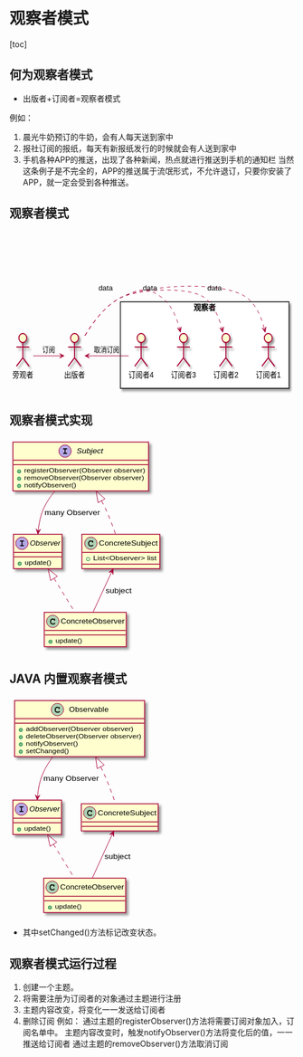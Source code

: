 # 观察者模式
[toc]

## 何为观察者模式
* 出版者+订阅者=观察者模式

例如：
1. 晨光牛奶预订的牛奶，会有人每天送到家中
2. 报社订阅的报纸，每天有新报纸发行的时候就会有人送到家中
3. 手机各种APP的推送，出现了各种新闻，热点就进行推送到手机的通知栏
当然这条例子是不完全的，APP的推送属于流氓形式，不允许退订，只要你安装了APP，就一定会受到各种推送。

## 观察者模式
<svg xmlns="http://www.w3.org/2000/svg" xmlns:xlink="http://www.w3.org/1999/xlink" contentScriptType="application/ecmascript" contentStyleType="text/css" height="289px" preserveAspectRatio="none" style="width:578px;height:289px;" version="1.1" viewBox="0 0 578 289" width="578px" zoomAndPan="magnify"><defs><filter height="300%" id="f8bfiyar9ccyg" width="300%" x="-1" y="-1"><feGaussianBlur result="blurOut" stdDeviation="2.0"/><feColorMatrix in="blurOut" result="blurOut2" type="matrix" values="0 0 0 0 0 0 0 0 0 0 0 0 0 0 0 0 0 0 .4 0"/><feOffset dx="4.0" dy="4.0" in="blurOut2" result="blurOut3"/><feBlend in="SourceGraphic" in2="blurOut3" mode="normal"/></filter></defs><g><!--cluster 观察者--><rect fill="#FFFFFF" filter="url(#f8bfiyar9ccyg)" height="153" style="stroke: #000000; stroke-width: 1.5;" width="342" x="225" y="125"/><text fill="#000000" font-family="sans-serif" font-size="14" font-weight="bold" lengthAdjust="spacingAndGlyphs" textLength="45" x="373.5" y="139.9951">观察者</text><!--entity 订阅者1--><ellipse cx="525" cy="189" fill="#FEFECE" filter="url(#f8bfiyar9ccyg)" rx="8" ry="8" style="stroke: #A80036; stroke-width: 2.0;"/><path d="M525,197 L525,224 M512,205 L538,205 M525,224 L512,239 M525,224 L538,239 " fill="none" filter="url(#f8bfiyar9ccyg)" style="stroke: #A80036; stroke-width: 2.0;"/><text fill="#000000" font-family="sans-serif" font-size="14" lengthAdjust="spacingAndGlyphs" textLength="51" x="499.5" y="258.9951">订阅者1</text><!--entity 订阅者2--><ellipse cx="439" cy="189" fill="#FEFECE" filter="url(#f8bfiyar9ccyg)" rx="8" ry="8" style="stroke: #A80036; stroke-width: 2.0;"/><path d="M439,197 L439,224 M426,205 L452,205 M439,224 L426,239 M439,224 L452,239 " fill="none" filter="url(#f8bfiyar9ccyg)" style="stroke: #A80036; stroke-width: 2.0;"/><text fill="#000000" font-family="sans-serif" font-size="14" lengthAdjust="spacingAndGlyphs" textLength="51" x="413.5" y="258.9951">订阅者2</text><!--entity 订阅者3--><ellipse cx="353" cy="189" fill="#FEFECE" filter="url(#f8bfiyar9ccyg)" rx="8" ry="8" style="stroke: #A80036; stroke-width: 2.0;"/><path d="M353,197 L353,224 M340,205 L366,205 M353,224 L340,239 M353,224 L366,239 " fill="none" filter="url(#f8bfiyar9ccyg)" style="stroke: #A80036; stroke-width: 2.0;"/><text fill="#000000" font-family="sans-serif" font-size="14" lengthAdjust="spacingAndGlyphs" textLength="51" x="327.5" y="258.9951">订阅者3</text><!--entity 订阅者4--><ellipse cx="267" cy="189" fill="#FEFECE" filter="url(#f8bfiyar9ccyg)" rx="8" ry="8" style="stroke: #A80036; stroke-width: 2.0;"/><path d="M267,197 L267,224 M254,205 L280,205 M267,224 L254,239 M267,224 L280,239 " fill="none" filter="url(#f8bfiyar9ccyg)" style="stroke: #A80036; stroke-width: 2.0;"/><text fill="#000000" font-family="sans-serif" font-size="14" lengthAdjust="spacingAndGlyphs" textLength="51" x="241.5" y="258.9951">订阅者4</text><!--entity 出版者--><ellipse cx="132" cy="189" fill="#FEFECE" filter="url(#f8bfiyar9ccyg)" rx="8" ry="8" style="stroke: #A80036; stroke-width: 2.0;"/><path d="M132,197 L132,224 M119,205 L145,205 M132,224 L119,239 M132,224 L145,239 " fill="none" filter="url(#f8bfiyar9ccyg)" style="stroke: #A80036; stroke-width: 2.0;"/><text fill="#000000" font-family="sans-serif" font-size="14" lengthAdjust="spacingAndGlyphs" textLength="42" x="111" y="258.9951">出版者</text><!--entity 旁观者--><ellipse cx="27" cy="189" fill="#FEFECE" filter="url(#f8bfiyar9ccyg)" rx="8" ry="8" style="stroke: #A80036; stroke-width: 2.0;"/><path d="M27,197 L27,224 M14,205 L40,205 M27,224 L14,239 M27,224 L40,239 " fill="none" filter="url(#f8bfiyar9ccyg)" style="stroke: #A80036; stroke-width: 2.0;"/><text fill="#000000" font-family="sans-serif" font-size="14" lengthAdjust="spacingAndGlyphs" textLength="42" x="6" y="258.9951">旁观者</text><!--link 出版者 to 订阅者1--><path d="M153.035,184.828 C169.313,161.002 194.243,131.624 225,118 C277.218,94.87 434.442,86.378 482,118 C500.894,130.563 511.503,153.207 517.452,174.022 " fill="none" id="出版者-订阅者1" style="stroke: #A80036; stroke-width: 1.0; stroke-dasharray: 7.0,7.0;"/><polygon fill="#A80036" points="518.794,178.986,520.3045,169.2537,517.4881,174.1596,512.5822,171.3431,518.794,178.986" style="stroke: #A80036; stroke-width: 1.0;"/><text fill="#000000" font-family="sans-serif" font-size="13" lengthAdjust="spacingAndGlyphs" textLength="29" x="401.5" y="105.0669">data</text><!--link 出版者 to 订阅者2--><path d="M153.035,184.828 C169.313,161.002 194.243,131.624 225,118 C259.744,102.61 364.357,96.96 396,118 C414.894,130.563 425.503,153.207 431.452,174.022 " fill="none" id="出版者-订阅者2" style="stroke: #A80036; stroke-width: 1.0; stroke-dasharray: 7.0,7.0;"/><polygon fill="#A80036" points="432.794,178.986,434.3045,169.2537,431.4881,174.1596,426.5822,171.3431,432.794,178.986" style="stroke: #A80036; stroke-width: 1.0;"/><text fill="#000000" font-family="sans-serif" font-size="13" lengthAdjust="spacingAndGlyphs" textLength="29" x="180.5" y="105.0669">data</text><!--link 出版者 to 订阅者3--><path d="M153.035,184.828 C169.313,161.002 194.243,131.624 225,118 C259.541,102.7 278.542,97.083 310,118 C328.894,130.563 339.503,153.207 345.452,174.022 " fill="none" id="出版者-订阅者3" style="stroke: #A80036; stroke-width: 1.0; stroke-dasharray: 7.0,7.0;"/><polygon fill="#A80036" points="346.794,178.986,348.3045,169.2537,345.4881,174.1596,340.5822,171.3431,346.794,178.986" style="stroke: #A80036; stroke-width: 1.0;"/><text fill="#000000" font-family="sans-serif" font-size="13" lengthAdjust="spacingAndGlyphs" textLength="29" x="270.5" y="105.0669">data</text><!--link 订阅者4 to 出版者--><path d="M241.449,220.5 C217.667,220.5 182.376,220.5 158.344,220.5 " fill="none" id="订阅者4-出版者" style="stroke: #A80036; stroke-width: 1.0;"/><polygon fill="#A80036" points="153.094,220.5,162.094,224.5,158.094,220.5,162.094,216.5,153.094,220.5" style="stroke: #A80036; stroke-width: 1.0;"/><text fill="#000000" font-family="sans-serif" font-size="13" lengthAdjust="spacingAndGlyphs" textLength="52" x="171.25" y="213.5669">取消订阅</text><!--link 旁观者 to 出版者--><path d="M48.2483,220.5 C64.7575,220.5 87.7491,220.5 105.467,220.5 " fill="none" id="旁观者-出版者" style="stroke: #A80036; stroke-width: 1.0;"/><polygon fill="#A80036" points="110.783,220.5,101.783,216.5,105.783,220.5,101.783,224.5,110.783,220.5" style="stroke: #A80036; stroke-width: 1.0;"/><text fill="#000000" font-family="sans-serif" font-size="13" lengthAdjust="spacingAndGlyphs" textLength="26" x="66.5" y="213.5669">订阅</text><!--
@startuml
actor 出版者
actor 旁观者
rectangle 观察者 {
actor 订阅者1
actor 订阅者2
actor 订阅者3
actor 订阅者4
}
出版者 .> 订阅者1 : data
出版者 .> 订阅者2 : data
出版者 .> 订阅者3 : data
订阅者4 -> 出版者 : 取消订阅
旁观者 -> 出版者 : 订阅
@enduml
--></g></svg>

## 观察者模式实现
<svg xmlns="http://www.w3.org/2000/svg" xmlns:xlink="http://www.w3.org/1999/xlink" contentScriptType="application/ecmascript" contentStyleType="text/css" height="380px" preserveAspectRatio="none" style="width:277px;height:380px;" version="1.1" viewBox="0 0 277 380" width="277px" zoomAndPan="magnify"><defs><filter height="300%" id="fgjjkk2okuz12" width="300%" x="-1" y="-1"><feGaussianBlur result="blurOut" stdDeviation="2.0"/><feColorMatrix in="blurOut" result="blurOut2" type="matrix" values="0 0 0 0 0 0 0 0 0 0 0 0 0 0 0 0 0 0 .4 0"/><feOffset dx="4.0" dy="4.0" in="blurOut2" result="blurOut3"/><feBlend in="SourceGraphic" in2="blurOut3" mode="normal"/></filter></defs><g><!--class Observer--><rect fill="#FEFECE" filter="url(#fgjjkk2okuz12)" height="60.8047" id="Observer" style="stroke: #A80036; stroke-width: 1.5;" width="86" x="7" y="171"/><ellipse cx="22" cy="187" fill="#B4A7E5" rx="11" ry="11" style="stroke: #A80036; stroke-width: 1.0;"/><path d="M22.9531,183.7813 L22.9531,190.2969 L24.6719,190.2969 C25.125,190.2969 25.2656,190.3281 25.4375,190.4531 C25.6719,190.625 25.7813,190.875 25.7813,191.1563 C25.7813,191.7188 25.4219,192 24.6719,192 L19.5313,192 C19.125,192 18.9219,191.9531 18.7656,191.8281 C18.5469,191.6719 18.4063,191.4063 18.4063,191.1563 C18.4063,190.8594 18.5625,190.5781 18.8125,190.4219 C18.9688,190.3125 19.0938,190.2969 19.5313,190.2969 L21.25,190.2969 L21.25,183.7813 L19.5313,183.7813 C19.1094,183.7813 18.9219,183.75 18.7656,183.6406 C18.5469,183.4688 18.4063,183.2188 18.4063,182.9375 C18.4063,182.6563 18.5625,182.3594 18.8125,182.2031 C18.9688,182.1094 19.0938,182.0938 19.5313,182.0938 L24.6719,182.0938 C25.125,182.0938 25.2656,182.125 25.4375,182.2344 C25.6719,182.4063 25.7813,182.6719 25.7813,182.9375 C25.7813,183.2344 25.6406,183.5156 25.375,183.6719 C25.25,183.75 25.0625,183.7813 24.6719,183.7813 Z "/><text fill="#000000" font-family="sans-serif" font-size="12" font-style="italic" lengthAdjust="spacingAndGlyphs" textLength="54" x="36" y="191.1543">Observer</text><line style="stroke: #A80036; stroke-width: 1.5;" x1="8" x2="92" y1="203" y2="203"/><line style="stroke: #A80036; stroke-width: 1.5;" x1="8" x2="92" y1="211" y2="211"/><ellipse cx="18" cy="222.9023" fill="#84BE84" rx="3" ry="3" style="stroke: #038048; stroke-width: 1.0;"/><text fill="#000000" font-family="sans-serif" font-size="11" lengthAdjust="spacingAndGlyphs" textLength="47" x="27" y="225.2104">update()</text><!--class Subject--><rect fill="#FEFECE" filter="url(#fgjjkk2okuz12)" height="86.4141" id="Subject" style="stroke: #A80036; stroke-width: 1.5;" width="240" x="6" y="8"/><ellipse cx="98.25" cy="24" fill="#B4A7E5" rx="11" ry="11" style="stroke: #A80036; stroke-width: 1.0;"/><path d="M99.2031,20.7813 L99.2031,27.2969 L100.9219,27.2969 C101.375,27.2969 101.5156,27.3281 101.6875,27.4531 C101.9219,27.625 102.0313,27.875 102.0313,28.1563 C102.0313,28.7188 101.6719,29 100.9219,29 L95.7813,29 C95.375,29 95.1719,28.9531 95.0156,28.8281 C94.7969,28.6719 94.6563,28.4063 94.6563,28.1563 C94.6563,27.8594 94.8125,27.5781 95.0625,27.4219 C95.2188,27.3125 95.3438,27.2969 95.7813,27.2969 L97.5,27.2969 L97.5,20.7813 L95.7813,20.7813 C95.3594,20.7813 95.1719,20.75 95.0156,20.6406 C94.7969,20.4688 94.6563,20.2188 94.6563,19.9375 C94.6563,19.6563 94.8125,19.3594 95.0625,19.2031 C95.2188,19.1094 95.3438,19.0938 95.7813,19.0938 L100.9219,19.0938 C101.375,19.0938 101.5156,19.125 101.6875,19.2344 C101.9219,19.4063 102.0313,19.6719 102.0313,19.9375 C102.0313,20.2344 101.8906,20.5156 101.625,20.6719 C101.5,20.75 101.3125,20.7813 100.9219,20.7813 Z "/><text fill="#000000" font-family="sans-serif" font-size="12" font-style="italic" lengthAdjust="spacingAndGlyphs" textLength="47" x="118.75" y="28.1543">Subject</text><line style="stroke: #A80036; stroke-width: 1.5;" x1="7" x2="245" y1="40" y2="40"/><line style="stroke: #A80036; stroke-width: 1.5;" x1="7" x2="245" y1="48" y2="48"/><ellipse cx="17" cy="59.9023" fill="#84BE84" rx="3" ry="3" style="stroke: #038048; stroke-width: 1.0;"/><text fill="#000000" font-family="sans-serif" font-size="11" lengthAdjust="spacingAndGlyphs" textLength="214" x="26" y="62.2104">registerObserver(Observer observer)</text><ellipse cx="17" cy="72.707" fill="#84BE84" rx="3" ry="3" style="stroke: #038048; stroke-width: 1.0;"/><text fill="#000000" font-family="sans-serif" font-size="11" lengthAdjust="spacingAndGlyphs" textLength="212" x="26" y="75.0151">removeObserver(Observer observer)</text><ellipse cx="17" cy="85.5117" fill="#84BE84" rx="3" ry="3" style="stroke: #038048; stroke-width: 1.0;"/><text fill="#000000" font-family="sans-serif" font-size="11" lengthAdjust="spacingAndGlyphs" textLength="92" x="26" y="87.8198">notifyObserver()</text><!--class ConcreteSubject--><rect fill="#FEFECE" filter="url(#fgjjkk2okuz12)" height="60.8047" id="ConcreteSubject" style="stroke: #A80036; stroke-width: 1.5;" width="138" x="128" y="171"/><ellipse cx="143.9" cy="187" fill="#ADD1B2" rx="11" ry="11" style="stroke: #A80036; stroke-width: 1.0;"/><path d="M146.2438,182.6719 L146.4156,182.75 C146.6344,182.4375 146.8375,182.3438 147.1344,182.3438 C147.4313,182.3438 147.7125,182.4844 147.8688,182.75 C147.9625,182.9063 147.9781,183.0313 147.9781,183.4688 L147.9781,184.8906 C147.9781,185.3125 147.9469,185.5 147.8375,185.6563 C147.6656,185.875 147.4,186.0156 147.1344,186.0156 C146.9156,186.0156 146.6813,185.9063 146.5406,185.7656 C146.4,185.6406 146.3688,185.5156 146.3063,185.1094 C146.2125,184.7031 146.0406,184.4844 145.5563,184.2031 C145.0875,183.9531 144.4781,183.7969 143.9,183.7969 C142.1656,183.7969 140.9156,185.1094 140.9156,186.8906 L140.9156,187.9844 C140.9156,189.6875 142.2125,190.7813 144.2594,190.7813 C145.025,190.7813 145.7125,190.6563 146.1344,190.3906 C146.3219,190.2969 146.3219,190.2969 146.775,189.8125 C146.9625,189.625 147.1656,189.5469 147.3844,189.5469 C147.8531,189.5469 148.2438,189.9375 148.2438,190.3906 C148.2438,190.7813 147.9156,191.2344 147.3375,191.6406 C146.5875,192.1875 145.4313,192.4844 144.2125,192.4844 C141.3219,192.4844 139.2125,190.5938 139.2125,188.0156 L139.2125,186.8906 C139.2125,184.1719 141.2125,182.0938 143.8375,182.0938 C144.7125,182.0938 145.3063,182.2344 146.2438,182.6719 Z "/><text fill="#000000" font-family="sans-serif" font-size="12" lengthAdjust="spacingAndGlyphs" textLength="104" x="158.1" y="191.1543">ConcreteSubject</text><line style="stroke: #A80036; stroke-width: 1.5;" x1="129" x2="265" y1="203" y2="203"/><ellipse cx="139" cy="214.9023" fill="none" rx="3" ry="3" style="stroke: #038048; stroke-width: 1.0;"/><text fill="#000000" font-family="sans-serif" font-size="11" lengthAdjust="spacingAndGlyphs" textLength="112" x="148" y="217.2104">List&lt;Observer&gt; list</text><line style="stroke: #A80036; stroke-width: 1.5;" x1="129" x2="265" y1="223.8047" y2="223.8047"/><!--class ConcreteObserver--><rect fill="#FEFECE" filter="url(#fgjjkk2okuz12)" height="60.8047" id="ConcreteObserver" style="stroke: #A80036; stroke-width: 1.5;" width="145" x="61.5" y="309"/><ellipse cx="76.5" cy="325" fill="#ADD1B2" rx="11" ry="11" style="stroke: #A80036; stroke-width: 1.0;"/><path d="M78.8438,320.6719 L79.0156,320.75 C79.2344,320.4375 79.4375,320.3438 79.7344,320.3438 C80.0313,320.3438 80.3125,320.4844 80.4688,320.75 C80.5625,320.9063 80.5781,321.0313 80.5781,321.4688 L80.5781,322.8906 C80.5781,323.3125 80.5469,323.5 80.4375,323.6563 C80.2656,323.875 80,324.0156 79.7344,324.0156 C79.5156,324.0156 79.2813,323.9063 79.1406,323.7656 C79,323.6406 78.9688,323.5156 78.9063,323.1094 C78.8125,322.7031 78.6406,322.4844 78.1563,322.2031 C77.6875,321.9531 77.0781,321.7969 76.5,321.7969 C74.7656,321.7969 73.5156,323.1094 73.5156,324.8906 L73.5156,325.9844 C73.5156,327.6875 74.8125,328.7813 76.8594,328.7813 C77.625,328.7813 78.3125,328.6563 78.7344,328.3906 C78.9219,328.2969 78.9219,328.2969 79.375,327.8125 C79.5625,327.625 79.7656,327.5469 79.9844,327.5469 C80.4531,327.5469 80.8438,327.9375 80.8438,328.3906 C80.8438,328.7813 80.5156,329.2344 79.9375,329.6406 C79.1875,330.1875 78.0313,330.4844 76.8125,330.4844 C73.9219,330.4844 71.8125,328.5938 71.8125,326.0156 L71.8125,324.8906 C71.8125,322.1719 73.8125,320.0938 76.4375,320.0938 C77.3125,320.0938 77.9063,320.2344 78.8438,320.6719 Z "/><text fill="#000000" font-family="sans-serif" font-size="12" lengthAdjust="spacingAndGlyphs" textLength="113" x="90.5" y="329.1543">ConcreteObserver</text><line style="stroke: #A80036; stroke-width: 1.5;" x1="62.5" x2="205.5" y1="341" y2="341"/><line style="stroke: #A80036; stroke-width: 1.5;" x1="62.5" x2="205.5" y1="349" y2="349"/><ellipse cx="72.5" cy="360.9023" fill="#84BE84" rx="3" ry="3" style="stroke: #038048; stroke-width: 1.0;"/><text fill="#000000" font-family="sans-serif" font-size="11" lengthAdjust="spacingAndGlyphs" textLength="47" x="81.5" y="363.2104">update()</text><!--link Observer to ConcreteObserver--><path d="M78.7964,249.123 C90.955,268.808 104.7569,291.1541 115.519,308.578 " fill="none" id="Observer-ConcreteObserver" style="stroke: #A80036; stroke-width: 1.0; stroke-dasharray: 7.0,7.0;"/><polygon fill="none" points="72.7811,252.704,68.2267,232.01,84.6922,245.347,72.7811,252.704" style="stroke: #A80036; stroke-width: 1.0;"/><!--link ConcreteSubject to ConcreteObserver--><path d="M181.189,236.631 C170.936,258.766 157.703,287.3315 147.861,308.578 " fill="none" id="ConcreteSubject-ConcreteObserver" style="stroke: #A80036; stroke-width: 1.0;"/><polygon fill="#A80036" points="183.33,232.01,175.918,238.4955,181.2286,236.547,183.1771,241.8577,183.33,232.01" style="stroke: #A80036; stroke-width: 1.0;"/><text fill="#000000" font-family="sans-serif" font-size="13" lengthAdjust="spacingAndGlyphs" textLength="46" x="170" y="275.0669">subject</text><!--link Subject to Observer--><path d="M80.5194,94.288 C72.9309,103.4 65.9344,113.48 61,124 C55.014,136.762 52.0886,151.933 50.7198,165.386 " fill="none" id="Subject-Observer" style="stroke: #A80036; stroke-width: 1.0;"/><polygon fill="#A80036" points="50.2534,170.643,55.0324,162.0313,50.6948,165.6625,47.0636,161.325,50.2534,170.643" style="stroke: #A80036; stroke-width: 1.0;"/><text fill="#000000" font-family="sans-serif" font-size="13" lengthAdjust="spacingAndGlyphs" textLength="98" x="62" y="137.0669">many Observer</text><!--link Subject to ConcreteSubject--><path d="M162.875,111.858 C165.029,115.924 167.092,119.995 169,124 C176.178,139.066 182.688,156.497 187.62,170.911 " fill="none" id="Subject-ConcreteSubject" style="stroke: #A80036; stroke-width: 1.0; stroke-dasharray: 7.0,7.0;"/><polygon fill="none" points="156.706,115.169,153.047,94.298,168.923,108.332,156.706,115.169" style="stroke: #A80036; stroke-width: 1.0;"/><!--
@startuml
interface Observer {
+update()
}
interface Subject {
+registerObserver(Observer observer)
+removeObserver(Observer observer)
+notifyObserver()
}
class ConcreteSubject {
+List<Observer> list
}
class ConcreteObserver {
+update()
}
Observer <|.. ConcreteObserver 
ConcreteSubject <- - ConcreteObserver: subject
Subject - -> Observer : many Observer
Subject <|.. ConcreteSubject
@enduml
--></g></svg>

## JAVA 内置观察者模式
<svg xmlns="http://www.w3.org/2000/svg" xmlns:xlink="http://www.w3.org/1999/xlink" contentScriptType="application/ecmascript" contentStyleType="text/css" height="393px" preserveAspectRatio="none" style="width:274px;height:393px;" version="1.1" viewBox="0 0 274 393" width="274px" zoomAndPan="magnify"><defs><filter height="300%" id="f1p72u34qysgli" width="300%" x="-1" y="-1"><feGaussianBlur result="blurOut" stdDeviation="2.0"/><feColorMatrix in="blurOut" result="blurOut2" type="matrix" values="0 0 0 0 0 0 0 0 0 0 0 0 0 0 0 0 0 0 .4 0"/><feOffset dx="4.0" dy="4.0" in="blurOut2" result="blurOut3"/><feBlend in="SourceGraphic" in2="blurOut3" mode="normal"/></filter></defs><g><!--class Observer--><rect fill="#FEFECE" filter="url(#f1p72u34qysgli)" height="60.8047" id="Observer" style="stroke: #A80036; stroke-width: 1.5;" width="86" x="6" y="184"/><ellipse cx="21" cy="200" fill="#B4A7E5" rx="11" ry="11" style="stroke: #A80036; stroke-width: 1.0;"/><path d="M21.9531,196.7813 L21.9531,203.2969 L23.6719,203.2969 C24.125,203.2969 24.2656,203.3281 24.4375,203.4531 C24.6719,203.625 24.7813,203.875 24.7813,204.1563 C24.7813,204.7188 24.4219,205 23.6719,205 L18.5313,205 C18.125,205 17.9219,204.9531 17.7656,204.8281 C17.5469,204.6719 17.4063,204.4063 17.4063,204.1563 C17.4063,203.8594 17.5625,203.5781 17.8125,203.4219 C17.9688,203.3125 18.0938,203.2969 18.5313,203.2969 L20.25,203.2969 L20.25,196.7813 L18.5313,196.7813 C18.1094,196.7813 17.9219,196.75 17.7656,196.6406 C17.5469,196.4688 17.4063,196.2188 17.4063,195.9375 C17.4063,195.6563 17.5625,195.3594 17.8125,195.2031 C17.9688,195.1094 18.0938,195.0938 18.5313,195.0938 L23.6719,195.0938 C24.125,195.0938 24.2656,195.125 24.4375,195.2344 C24.6719,195.4063 24.7813,195.6719 24.7813,195.9375 C24.7813,196.2344 24.6406,196.5156 24.375,196.6719 C24.25,196.75 24.0625,196.7813 23.6719,196.7813 Z "/><text fill="#000000" font-family="sans-serif" font-size="12" font-style="italic" lengthAdjust="spacingAndGlyphs" textLength="54" x="35" y="204.1543">Observer</text><line style="stroke: #A80036; stroke-width: 1.5;" x1="7" x2="91" y1="216" y2="216"/><line style="stroke: #A80036; stroke-width: 1.5;" x1="7" x2="91" y1="224" y2="224"/><ellipse cx="17" cy="235.9023" fill="#84BE84" rx="3" ry="3" style="stroke: #038048; stroke-width: 1.0;"/><text fill="#000000" font-family="sans-serif" font-size="11" lengthAdjust="spacingAndGlyphs" textLength="47" x="26" y="238.2104">update()</text><!--class Observable--><rect fill="#FEFECE" filter="url(#f1p72u34qysgli)" height="99.2188" id="Observable" style="stroke: #A80036; stroke-width: 1.5;" width="230" x="9" y="8"/><ellipse cx="84.75" cy="24" fill="#ADD1B2" rx="11" ry="11" style="stroke: #A80036; stroke-width: 1.0;"/><path d="M87.0938,19.6719 L87.2656,19.75 C87.4844,19.4375 87.6875,19.3438 87.9844,19.3438 C88.2813,19.3438 88.5625,19.4844 88.7188,19.75 C88.8125,19.9063 88.8281,20.0313 88.8281,20.4688 L88.8281,21.8906 C88.8281,22.3125 88.7969,22.5 88.6875,22.6563 C88.5156,22.875 88.25,23.0156 87.9844,23.0156 C87.7656,23.0156 87.5313,22.9063 87.3906,22.7656 C87.25,22.6406 87.2188,22.5156 87.1563,22.1094 C87.0625,21.7031 86.8906,21.4844 86.4063,21.2031 C85.9375,20.9531 85.3281,20.7969 84.75,20.7969 C83.0156,20.7969 81.7656,22.1094 81.7656,23.8906 L81.7656,24.9844 C81.7656,26.6875 83.0625,27.7813 85.1094,27.7813 C85.875,27.7813 86.5625,27.6563 86.9844,27.3906 C87.1719,27.2969 87.1719,27.2969 87.625,26.8125 C87.8125,26.625 88.0156,26.5469 88.2344,26.5469 C88.7031,26.5469 89.0938,26.9375 89.0938,27.3906 C89.0938,27.7813 88.7656,28.2344 88.1875,28.6406 C87.4375,29.1875 86.2813,29.4844 85.0625,29.4844 C82.1719,29.4844 80.0625,27.5938 80.0625,25.0156 L80.0625,23.8906 C80.0625,21.1719 82.0625,19.0938 84.6875,19.0938 C85.5625,19.0938 86.1563,19.2344 87.0938,19.6719 Z "/><text fill="#000000" font-family="sans-serif" font-size="12" lengthAdjust="spacingAndGlyphs" textLength="70" x="105.25" y="28.1543">Observable</text><line style="stroke: #A80036; stroke-width: 1.5;" x1="10" x2="238" y1="40" y2="40"/><line style="stroke: #A80036; stroke-width: 1.5;" x1="10" x2="238" y1="48" y2="48"/><ellipse cx="20" cy="59.9023" fill="#84BE84" rx="3" ry="3" style="stroke: #038048; stroke-width: 1.0;"/><text fill="#000000" font-family="sans-serif" font-size="11" lengthAdjust="spacingAndGlyphs" textLength="190" x="29" y="62.2104">addObserver(Observer observer)</text><ellipse cx="20" cy="72.707" fill="#84BE84" rx="3" ry="3" style="stroke: #038048; stroke-width: 1.0;"/><text fill="#000000" font-family="sans-serif" font-size="11" lengthAdjust="spacingAndGlyphs" textLength="204" x="29" y="75.0151">deleteObserver(Observer observer)</text><ellipse cx="20" cy="85.5117" fill="#84BE84" rx="3" ry="3" style="stroke: #038048; stroke-width: 1.0;"/><text fill="#000000" font-family="sans-serif" font-size="11" lengthAdjust="spacingAndGlyphs" textLength="92" x="29" y="87.8198">notifyObserver()</text><ellipse cx="20" cy="98.3164" fill="#84BE84" rx="3" ry="3" style="stroke: #038048; stroke-width: 1.0;"/><text fill="#000000" font-family="sans-serif" font-size="11" lengthAdjust="spacingAndGlyphs" textLength="76" x="29" y="100.6245">setChanged()</text><!--class ConcreteSubject--><rect fill="#FEFECE" filter="url(#f1p72u34qysgli)" height="48" id="ConcreteSubject" style="stroke: #A80036; stroke-width: 1.5;" width="136" x="127" y="190.5"/><ellipse cx="142" cy="206.5" fill="#ADD1B2" rx="11" ry="11" style="stroke: #A80036; stroke-width: 1.0;"/><path d="M144.3438,202.1719 L144.5156,202.25 C144.7344,201.9375 144.9375,201.8438 145.2344,201.8438 C145.5313,201.8438 145.8125,201.9844 145.9688,202.25 C146.0625,202.4063 146.0781,202.5313 146.0781,202.9688 L146.0781,204.3906 C146.0781,204.8125 146.0469,205 145.9375,205.1563 C145.7656,205.375 145.5,205.5156 145.2344,205.5156 C145.0156,205.5156 144.7813,205.4063 144.6406,205.2656 C144.5,205.1406 144.4688,205.0156 144.4063,204.6094 C144.3125,204.2031 144.1406,203.9844 143.6563,203.7031 C143.1875,203.4531 142.5781,203.2969 142,203.2969 C140.2656,203.2969 139.0156,204.6094 139.0156,206.3906 L139.0156,207.4844 C139.0156,209.1875 140.3125,210.2813 142.3594,210.2813 C143.125,210.2813 143.8125,210.1563 144.2344,209.8906 C144.4219,209.7969 144.4219,209.7969 144.875,209.3125 C145.0625,209.125 145.2656,209.0469 145.4844,209.0469 C145.9531,209.0469 146.3438,209.4375 146.3438,209.8906 C146.3438,210.2813 146.0156,210.7344 145.4375,211.1406 C144.6875,211.6875 143.5313,211.9844 142.3125,211.9844 C139.4219,211.9844 137.3125,210.0938 137.3125,207.5156 L137.3125,206.3906 C137.3125,203.6719 139.3125,201.5938 141.9375,201.5938 C142.8125,201.5938 143.4063,201.7344 144.3438,202.1719 Z "/><text fill="#000000" font-family="sans-serif" font-size="12" lengthAdjust="spacingAndGlyphs" textLength="104" x="156" y="210.6543">ConcreteSubject</text><line style="stroke: #A80036; stroke-width: 1.5;" x1="128" x2="262" y1="222.5" y2="222.5"/><line style="stroke: #A80036; stroke-width: 1.5;" x1="128" x2="262" y1="230.5" y2="230.5"/><!--class ConcreteObserver--><rect fill="#FEFECE" filter="url(#f1p72u34qysgli)" height="60.8047" id="ConcreteObserver" style="stroke: #A80036; stroke-width: 1.5;" width="145" x="60.5" y="322"/><ellipse cx="75.5" cy="338" fill="#ADD1B2" rx="11" ry="11" style="stroke: #A80036; stroke-width: 1.0;"/><path d="M77.8438,333.6719 L78.0156,333.75 C78.2344,333.4375 78.4375,333.3438 78.7344,333.3438 C79.0313,333.3438 79.3125,333.4844 79.4688,333.75 C79.5625,333.9063 79.5781,334.0313 79.5781,334.4688 L79.5781,335.8906 C79.5781,336.3125 79.5469,336.5 79.4375,336.6563 C79.2656,336.875 79,337.0156 78.7344,337.0156 C78.5156,337.0156 78.2813,336.9063 78.1406,336.7656 C78,336.6406 77.9688,336.5156 77.9063,336.1094 C77.8125,335.7031 77.6406,335.4844 77.1563,335.2031 C76.6875,334.9531 76.0781,334.7969 75.5,334.7969 C73.7656,334.7969 72.5156,336.1094 72.5156,337.8906 L72.5156,338.9844 C72.5156,340.6875 73.8125,341.7813 75.8594,341.7813 C76.625,341.7813 77.3125,341.6563 77.7344,341.3906 C77.9219,341.2969 77.9219,341.2969 78.375,340.8125 C78.5625,340.625 78.7656,340.5469 78.9844,340.5469 C79.4531,340.5469 79.8438,340.9375 79.8438,341.3906 C79.8438,341.7813 79.5156,342.2344 78.9375,342.6406 C78.1875,343.1875 77.0313,343.4844 75.8125,343.4844 C72.9219,343.4844 70.8125,341.5938 70.8125,339.0156 L70.8125,337.8906 C70.8125,335.1719 72.8125,333.0938 75.4375,333.0938 C76.3125,333.0938 76.9063,333.2344 77.8438,333.6719 Z "/><text fill="#000000" font-family="sans-serif" font-size="12" lengthAdjust="spacingAndGlyphs" textLength="113" x="89.5" y="342.1543">ConcreteObserver</text><line style="stroke: #A80036; stroke-width: 1.5;" x1="61.5" x2="204.5" y1="354" y2="354"/><line style="stroke: #A80036; stroke-width: 1.5;" x1="61.5" x2="204.5" y1="362" y2="362"/><ellipse cx="71.5" cy="373.9023" fill="#84BE84" rx="3" ry="3" style="stroke: #038048; stroke-width: 1.0;"/><text fill="#000000" font-family="sans-serif" font-size="11" lengthAdjust="spacingAndGlyphs" textLength="47" x="80.5" y="376.2104">update()</text><!--link Observer to ConcreteObserver--><path d="M77.7964,262.123 C89.955,281.808 103.7569,304.1541 114.519,321.578 " fill="none" id="Observer-ConcreteObserver" style="stroke: #A80036; stroke-width: 1.0; stroke-dasharray: 7.0,7.0;"/><polygon fill="none" points="71.7811,265.704,67.2267,245.01,83.6922,258.347,71.7811,265.704" style="stroke: #A80036; stroke-width: 1.0;"/><!--link ConcreteSubject to ConcreteObserver--><path d="M182.333,243.286 C171.939,266.084 157.255,298.2953 146.612,321.6411 " fill="none" id="ConcreteSubject-ConcreteObserver" style="stroke: #A80036; stroke-width: 1.0;"/><polygon fill="#A80036" points="184.483,238.571,177.11,245.1009,182.4089,243.1205,184.3893,248.4194,184.483,238.571" style="stroke: #A80036; stroke-width: 1.0;"/><text fill="#000000" font-family="sans-serif" font-size="13" lengthAdjust="spacingAndGlyphs" textLength="46" x="168" y="288.0669">subject</text><!--link Observable to Observer--><path d="M76.7874,107.215 C69.8457,116.521 63.5221,126.618 59,137 C53.3809,149.901 50.6895,165.096 49.4693,178.53 " fill="none" id="Observable-Observer" style="stroke: #A80036; stroke-width: 1.0;"/><polygon fill="#A80036" points="49.0578,183.778,53.7501,175.1188,49.4492,178.7933,45.7746,174.4925,49.0578,183.778" style="stroke: #A80036; stroke-width: 1.0;"/><text fill="#000000" font-family="sans-serif" font-size="13" lengthAdjust="spacingAndGlyphs" textLength="98" x="60" y="150.0669">many Observer</text><!--link Observable to ConcreteSubject--><path d="M161.514,125.413 C163.426,129.305 165.269,133.186 167,137 C174.948,154.515 182.354,175.011 187.55,190.377 " fill="none" id="Observable-ConcreteSubject" style="stroke: #A80036; stroke-width: 1.0; stroke-dasharray: 7.0,7.0;"/><polygon fill="none" points="155.14,128.324,152.22,107.336,167.59,121.923,155.14,128.324" style="stroke: #A80036; stroke-width: 1.0;"/><!--
@startuml
interface Observer {
+update()
}
class Observable {
+addObserver(Observer observer)
+deleteObserver(Observer observer)
+notifyObserver()
+setChanged()
}
class ConcreteSubject {
}
class ConcreteObserver {
+update()
}
Observer <|.. ConcreteObserver 
ConcreteSubject <- - ConcreteObserver: subject
Observable - -> Observer : many Observer
Observable <|.. ConcreteSubject
@enduml
--></g></svg>
* 其中setChanged()方法标记改变状态。
## 观察者模式运行过程
1. 创建一个主题。
2. 将需要注册为订阅者的对象通过主题进行注册
3. 主题内容改变，将变化一一发送给订阅者
4. 删除订阅
例如：
通过主题的registerObserver()方法将需要订阅对象加入，订阅名单中。
主题内容改变时，触发notifyObserver()方法将变化后的值，一一推送给订阅者
通过主题的removeObserver()方法取消订阅
